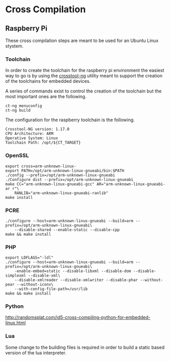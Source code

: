 # Cross Compilation

## Raspberry Pi

These cross compilation steps are meant to be used for an Ubuntu Linux stystem.

### Toolchain

In order to create the toolchain for the raspberry pi environment the easiest way to go is by
using the [crosstool-ng](http://crosstool-ng.org) utility meant to support the creation of the
toolchains for embedded devices.

A series of commands exist to control the creation of the toolchain but the most important ones
are the following.

    ct-ng menuconfig
    ct-ng build

The configuration for the raspberry toolchain is the following.

    Crosstool-NG version: 1.17.0
    CPU Architecture: ARM
    Operative System: Linux
    Toolchain Path: /opt/${CT_TARGET}

### OpenSSL

    export cross=arm-unknown-linux-
    export PATH=/opt/arm-unknown-linux-gnueabi/bin:$PATH
    ./config --prefix=/opt/arm-unknown-linux-gnueabi
    ./Configure dist --prefix=/opt/arm-unknown-linux-gnueabi
    make CC="arm-unknown-linux-gnueabi-gcc" AR="arm-unknown-linux-gnueabi-ar r"\
        RANLIB="arm-unknown-linux-gnueabi-ranlib"
    make install

### PCRE

    ./configure --host=arm-unknown-linux-gnueabi --build=arm --prefix=/opt/arm-unknown-linux-gnueabi\
        --disable-shared --enable-static --disable-cpp
    make && make install

### PHP

    export LDFLAGS="-ldl"
    ./configure --host=arm-unknown-linux-gnueabi --build=arm --prefix=/opt/arm-unknown-linux-gnueabi\
        -enable-embed=static --disable-libxml --disable-dom --disable-simplexml --disable-xml\
        --disable-xmlreader --disable-xmlwriter --disable-phar --without-pear --without-iconv\
        --with-config-file-path=/usr/lib
    make && make install
 
### Python

http://randomsplat.com/id5-cross-compiling-python-for-embedded-linux.html

### Lua

Some change to the building files is required in order to build a static based version of the lua
interpreter.
